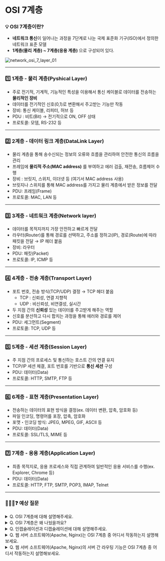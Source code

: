 # OSI 7계층
### 💡 OSI 7계층이란?
- **네트워크 통신**이 일어나는 과정을 7단계로 나눈 국제 표준화 기구(ISO)에서 정의한 네트워크 표준 모델
- **1계층(물리 계층) ~ 7계층(응용 계층)** 으로 구성되어 있다.

![network_osi_7_layer_01](https://github.com/Cwonseo/tech-interview/assets/88311377/8a7bc2d6-bc5b-4fd5-a744-5afbefa6409a)

---

### 1️⃣ 1계층 - 물리 계층(Pyshical Layer)
- 주로 전기적, 기계적, 기능적인 특성을 이용해서 통신 케이블로 데이터를 전송하는 **물리적인 장비**
- 데이터를 전기적인 신호(0,1)로 변환해서 주고받는 기능만 작동
- 장비: 통신 케이블, 리피터, 허브 등
- PDU : 비트(Bit) → 전기적으로 ON, OFF 상태
- 프로토콜: 모뎀, RS-232 등

---

### 2️⃣ 2계층 - 데이터 링크 계층(DataLink Layer)
- 물리 계층을 통해 송수신되는 정보의 오류와 흐름을 관리하여 안전한 통신의 흐름을 관리
- 프레임에 **물리적 주소(MAC address)** 를 부여하고 에러 검출, 재전송, 흐름제어 수행
- 장비 : 브릿지, 스위치, 이더넷 등 (여기서 MAC address 사용)
- 브릿지나 스위치를 통해 MAC address를 가지고 물리 계층에서 받은 정보를 전달
- PDU: 프레임(Frame)
- 프로토콜: MAC, LAN 등

---

### 3️⃣ 3계층 - 네트워크 계층(Network layer)
- 데이터를 목적지까지 가장 안전하고 빠르게 전달
- 라우터(Router)를 통해 경로를 선택하고, 주소를 정하고(IP), 경로(Route)에 따라 패킷을 전달 → IP 헤더 붙음
- 장비: 라우터
- PDU: 패킷(Packet)
- 프로토콜: IP, ICMP 등

---

### 4️⃣ 4계층 - 전송 계층(Transport Layer)
- 포트 번호, 전송 방식(TCP/UDP) 결정 → TCP 헤더 붙음
  - TCP : 신뢰성, 연결 지향적
  - UDP : 비신뢰성, 비연결성, 실시간
- 두 지점 간의 **신뢰성** 있는 데이터를 주고받게 해주는 역할
- 신호를 분산하고 다시 합치는 과정을 통해 에러와 경로를 제어
- PDU: 세그먼트(Segment)
- 프로토콜: TCP, UDP 등

---

### 5️⃣ 5계층 - 세션 계층(Session Layer)
- 주 지점 간의 프로세스 및 통신하는 호스트 간의 연결 유지
- TCP/IP 세션 체결, 포트 번호를 기반으로 **통신 세션** 구성
- PDU: 데이터(Data)
- 프로토콜: HTTP, SMTP, FTP 등

---

### 6️⃣ 6계층 - 표현 계층(Presentation Layer)
- 전송하는 데이터의 표현 방식을 결정(ex. 데이터 변환, 압축, 암호화 등)
- 파일 인코딩, 명령어를 포장, 압축, 암호화
- 포맷・인코딩 방식: JPEG, MPEG, GIF, ASCII 등
- PDU: 데이터(Data)
- 프로토콜: SSL/TLS, MIME 등

---

### 7️⃣ 7계층 - 응용 계층(Application Layer)
- 최종 목적지로, 응용 프로세스와 직접 관계하여 일반적인 응용 서비스를 수행(ex. Explorer, Chrome 등)
- PDU: 데이터(Data)
- 프로토콜: HTTP, FTP, SMTP, POP3, IMAP, Telnet


---

### 🙋🏻‍♀️❓ 예상 질문

<details>
    <summary>Q. OSI 7계층에 대해 설명해주세요.</summary>
    <hr>
        A. OSI 7 계층은 네트워크 프로토콜이 통신하는 구조를 7개의 계층으로 분리하여 각 계층간 상호 작동하는 방식입니다. 각 계층은 하위 계층을 사용하고, 현 계층 기능을 포함하여 상위 계층에 데이터를 전달합니다.
        각 계층은 물리 계층, 데이터 링크 계층, 네트워크 계층, 전송 계층, 세션 계층, 표현 계층, 응용 계층으로 구성되어 있습니다. 각 계층은 데이터의 송수신을 위한 특정 기능을 담당하며, 계층별로 데이터가 순차적으로 처리됩니다.
        과거에는 통신용 규약이 표준화되지 않아 각 벤더에서 별도로 개발했기에 호환되지 않는 시스템이나 애플리케이션이 많았고 통신이 불가능했습니다. 이를 하나의 규약으로 통합하려는 노력이 현재 OSI 7계층으로 남아있습니다.
        실제로 우리가 대부분 사용하는 네트워크는 TCP/IP 4계층입니다.
    <hr>
</details>

<details>
    <summary>Q. OSI 7계층은 왜 나눴을까요?</summary>
    <hr>
        A. OSI 7계층 모델은 네트워크 통신을 표준화하고, 복잡한 네트워크 통신 과정을 이해하기 쉽게 하기 위해 나누어졌습니다. 계층으로 나눔으로써 통신 이상 발생 시 문제가 생긴 단계에만 집중할 수 있으며, 각 계층이 독립적으로 발전할 수 있습니다. 마치 자동차의 타이어를 교체하는 것처럼 다양한 유형의 프로토콜에 적용할 수 있습니다.
    <hr>
</details>

<details>
    <summary>Q. 인캡슐레이션과 디캡슐레이션에 대해 설명해주세요.</summary>
    <hr>
        A. 인캡슐레이션(Encapsulation)은 데이터가 상위 계층에서 하위 계층으로 전달될 때 각 계층의 헤더를 추가하여 캡슐화하는 과정입니다. 디캡슐레이션(Decapsulation)은 하위 계층에서 상위 계층으로 데이터가 전달될 때 각 계층의 헤더를 제거하여 원래 데이터를 복원하는 과정입니다.
    <hr>
</details>

<details>
    <summary>Q. 웹 서버 소프트웨어(Apache, Nginx)는 OSI 7계층 중 어디서 작동하는지 설명해보세요.</summary>
    <hr>
        A. Apache와 NGINX는 HTTP 웹 서버로, 이들이 동작하는 HTTP 프로토콜은 OSI 7 Layer 중 7계층인 애플리케이션 Layer 에 해당하는 프로토콜입니다. HTTP 프로토콜은 TCP/IP 프로토콜을 통해 동작합니다. TCP/IP 프로토콜은 OSI 7 Layer 중 4계층인 Transport Layer에서 동작합니다. 따라서 웹 서버 소프트웨어는 4계층의 TCP/IP 프로토콜과 7계층의 HTTP 프로토콜을 활용하여 동작합니다.
    <hr>
</details>

<details>
    <summary>Q. 웹 서버 소프트웨어(Apache, Nginx)의 서버 간 라우팅 기능은 OSI 7계층 중 어디서 작동하는지 설명해보세요.</summary>
    <hr>
        A. 두 가지가 있습니다. Layer 4 (Transport Layer), 그리고 Layer 7 (Application Layer) 입니다. L4 에서는 TCP/UDP 포트 정보를 토대로 라우팅 기능이 제공됩니다. L7에서는 TCP/UDP 뿐만 아니라 HTTP의 URI 등을 토대로 라우팅 기능이 제공 됩니다. L4 에서 라우팅 기능을 사용 한 예시를 들자면, Nginx 의 경우 여러 포트들을 하나의 upstream 블록으로 묶어서 로드 밸런싱, 즉 특정 경로로 전달되는 요청을 각 포트 별로 분산해서 전달하도록 설정 해 줄 수 있습니다. L7 에서 라우팅 기능을 사용 한 예시를 들자면, Apache, Nginx 각각에서 서브 도메인에 대해 라우팅 설정을 해 둘 수 있습니다. 브라우저에서 /test 와 같은 서브 도메인으로 HTTP 프로토콜을 통한 요청을 보낸다면, 웹서버 내 Config 파일에 설정 된 경로 정보를 토대로 요청에 대한 라우팅을 제공하여 스태틱 파일을 전달하거나 API 서버에 대해 리버스 프록시 역할을 해 줄 수 있습니다.
    <hr>
</details>